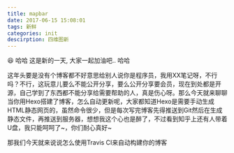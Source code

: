 ```yaml
---
title: mapbar
date: 2017-06-15 15:08:01
tags: 新鲜
categories: init
descirption: 四维图新
---
```


😆  哈哈
这是新的一天, 大家一起加油吧.. 哈哈

<!--more-->

这年头要是没有个博客都不好意思给别人说你是程序员，我用XX笔记呀，不行吗？不行，这玩意儿要么不能公开分享，要么公开分享要会员，现在到处都是开源，自己学到了东西都不能分享给需要帮助的人，真是伤心呀。那么今天就来聊聊当你用Hexo搭建了博客，怎么自动更新呢，大家都知道Hexo是需要手动生成HTML静态网页的，虽然命令很少，但是每次写完博客先得推送到Git然后在生成静态文件，再推送到服务器，想想我这个心也是醉了，不过看到知乎上还有人带着U盘，我只能呵呵了~，你们耐心真好~

那我们今天就来说说怎么使用Travis CI来自动构建你的博客
